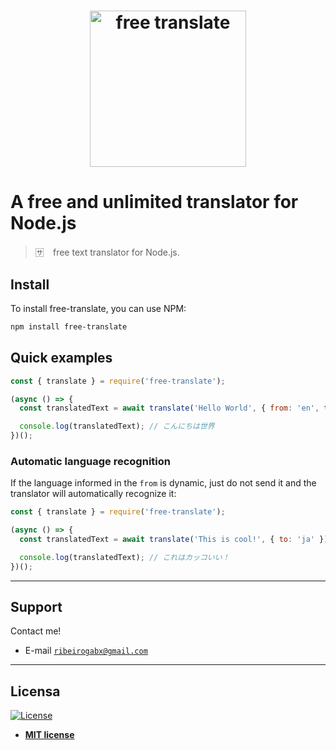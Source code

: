 <h1 align="center">
<img src="https://i.ibb.co/T0myfBQ/logo.png" alt="free translate" width="250"/>
</h1>


# A free and unlimited translator for Node.js

> 🈂️ ⠀free text translator for Node.js.

## **Install**

To install free-translate, you can use NPM:

```zsh
npm install free-translate
```

## **Quick examples**

```js
const { translate } = require('free-translate');

(async () => {
  const translatedText = await translate('Hello World', { from: 'en', to: 'ja' });

  console.log(translatedText); // こんにちは世界
})();
```

### **Automatic language recognition**

If the language informed in the `from` is dynamic, just do not send it and the translator will automatically recognize it:

```js
const { translate } = require('free-translate');

(async () => {
  const translatedText = await translate('This is cool!', { to: 'ja' });

  console.log(translatedText); // これはカッコいい！
})();
```


---

## Support

Contact me!

- E-mail <a href="mailto:ribeirogabx@gmail.com" target="_blank">`ribeirogabx@gmail.com`</a>

---

## Licensa

[![License](http://img.shields.io/:license-mit-blue.svg?style=flat-square)](http://badges.mit-license.org)

- **[MIT license](http://opensource.org/licenses/mit-license.php)**
